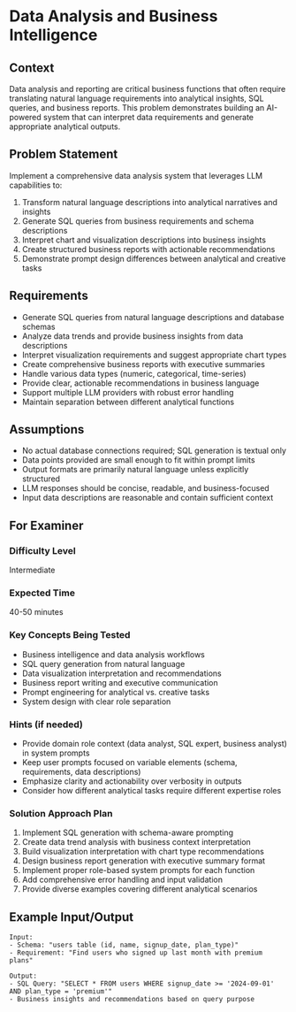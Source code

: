 # Data Analysis and Business Intelligence

## Context
Data analysis and reporting are critical business functions that often require translating natural language requirements into analytical insights, SQL queries, and business reports. This problem demonstrates building an AI-powered system that can interpret data requirements and generate appropriate analytical outputs.

## Problem Statement
Implement a comprehensive data analysis system that leverages LLM capabilities to:
1. Transform natural language descriptions into analytical narratives and insights
2. Generate SQL queries from business requirements and schema descriptions
3. Interpret chart and visualization descriptions into business insights
4. Create structured business reports with actionable recommendations
5. Demonstrate prompt design differences between analytical and creative tasks

## Requirements
- Generate SQL queries from natural language descriptions and database schemas
- Analyze data trends and provide business insights from data descriptions
- Interpret visualization requirements and suggest appropriate chart types
- Create comprehensive business reports with executive summaries
- Handle various data types (numeric, categorical, time-series)
- Provide clear, actionable recommendations in business language
- Support multiple LLM providers with robust error handling
- Maintain separation between different analytical functions

## Assumptions
- No actual database connections required; SQL generation is textual only
- Data points provided are small enough to fit within prompt limits
- Output formats are primarily natural language unless explicitly structured
- LLM responses should be concise, readable, and business-focused
- Input data descriptions are reasonable and contain sufficient context

## For Examiner

### Difficulty Level
Intermediate

### Expected Time
40-50 minutes

### Key Concepts Being Tested
- Business intelligence and data analysis workflows
- SQL query generation from natural language
- Data visualization interpretation and recommendations
- Business report writing and executive communication
- Prompt engineering for analytical vs. creative tasks
- System design with clear role separation

### Hints (if needed)
- Provide domain role context (data analyst, SQL expert, business analyst) in system prompts
- Keep user prompts focused on variable elements (schema, requirements, data descriptions)
- Emphasize clarity and actionability over verbosity in outputs
- Consider how different analytical tasks require different expertise roles

### Solution Approach Plan
1. Implement SQL generation with schema-aware prompting
2. Create data trend analysis with business context interpretation
3. Build visualization interpretation with chart type recommendations
4. Design business report generation with executive summary format
5. Implement proper role-based system prompts for each function
6. Add comprehensive error handling and input validation
7. Provide diverse examples covering different analytical scenarios

## Example Input/Output
```
Input: 
- Schema: "users table (id, name, signup_date, plan_type)"
- Requirement: "Find users who signed up last month with premium plans"

Output: 
- SQL Query: "SELECT * FROM users WHERE signup_date >= '2024-09-01' AND plan_type = 'premium'"
- Business insights and recommendations based on query purpose
```
